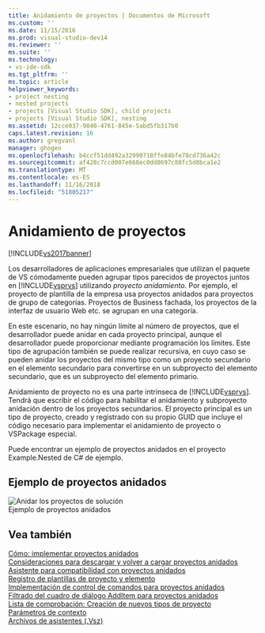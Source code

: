 ```yaml
---
title: Anidamiento de proyectos | Documentos de Microsoft
ms.custom: ''
ms.date: 11/15/2016
ms.prod: visual-studio-dev14
ms.reviewer: ''
ms.suite: ''
ms.technology:
- vs-ide-sdk
ms.tgt_pltfrm: ''
ms.topic: article
helpviewer_keywords:
- project nesting
- nested projects
- projects [Visual Studio SDK], child projects
- projects [Visual Studio SDK], nesting
ms.assetid: 12cce037-9840-4761-845e-5abd5fb317b0
caps.latest.revision: 16
ms.author: gregvanl
manager: ghogen
ms.openlocfilehash: b4ccf51dd492a32990718ffe84bfe78cd736a42c
ms.sourcegitcommit: af428c7ccd007e668ec0dd8697c88fc5d8bca1e2
ms.translationtype: MT
ms.contentlocale: es-ES
ms.lasthandoff: 11/16/2018
ms.locfileid: "51805217"
---
```

# <a name="nesting-projects"></a>Anidamiento de proyectos
[!INCLUDE[vs2017banner](../../includes/vs2017banner.md)]

Los desarrolladores de aplicaciones empresariales que utilizan el paquete de VS cómodamente pueden agrupar tipos parecidos de proyectos juntos en [!INCLUDE[vsprvs](../../includes/vsprvs-md.md)] utilizando *proyecto anidamiento*. Por ejemplo, el proyecto de plantilla de la empresa usa proyectos anidados para proyectos de grupo de categorías. Proyectos de Business fachada, los proyectos de la interfaz de usuario Web etc. se agrupan en una categoría.  
  
 En este escenario, no hay ningún límite al número de proyectos, que el desarrollador puede anidar en cada proyecto principal, aunque el desarrollador puede proporcionar mediante programación los límites. Este tipo de agrupación también se puede realizar recursiva, en cuyo caso se pueden anidar los proyectos del mismo tipo como un proyecto secundario en el elemento secundario para convertirse en un subproyecto del elemento secundario, que es un subproyecto del elemento primario.  
  
 Anidamiento de proyecto no es una parte intrínseca de [!INCLUDE[vsprvs](../../includes/vsprvs-md.md)]. Tendrá que escribir el código para habilitar el anidamiento y subproyecto anidación dentro de los proyectos secundarios. El proyecto principal es un tipo de proyecto, creado y registrado con su propio GUID que incluye el código necesario para implementar el anidamiento de proyecto o VSPackage especial.  
  
 Puede encontrar un ejemplo de proyectos anidados en el proyecto Example.Nested de C# de ejemplo.  
  
## <a name="nested-projects-example"></a>Ejemplo de proyectos anidados  
 ![Anidar los proyectos de solución](../../extensibility/internals/media/vsnestedprojects.gif "vsNestedProjects")  
Ejemplo de proyectos anidados  
  
## <a name="see-also"></a>Vea también  
 [Cómo: implementar proyectos anidados](../../extensibility/internals/how-to-implement-nested-projects.md)   
 [Consideraciones para descargar y volver a cargar proyectos anidados](../../extensibility/internals/considerations-for-unloading-and-reloading-nested-projects.md)   
 [Asistente para compatibilidad con proyectos anidados](../../extensibility/internals/wizard-support-for-nested-projects.md)   
 [Registro de plantillas de proyecto y elemento](../../extensibility/internals/registering-project-and-item-templates.md)   
 [Implementación de control de comandos para proyectos anidados](../../extensibility/internals/implementing-command-handling-for-nested-projects.md)   
 [Filtrado del cuadro de diálogo AddItem para proyectos anidados](../../extensibility/internals/filtering-the-additem-dialog-box-for-nested-projects.md)   
 [Lista de comprobación: Creación de nuevos tipos de proyecto](../../extensibility/internals/checklist-creating-new-project-types.md)   
 [Parámetros de contexto](../../extensibility/internals/context-parameters.md)   
 [Archivos de asistentes (.Vsz)](../../extensibility/internals/wizard-dot-vsz-file.md)

